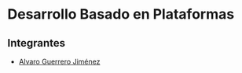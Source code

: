 # Desarrollo Basado en Plataformas

## Integrantes

- [Alvaro Guerrero Jiménez](alvaro_guerrero.md)
